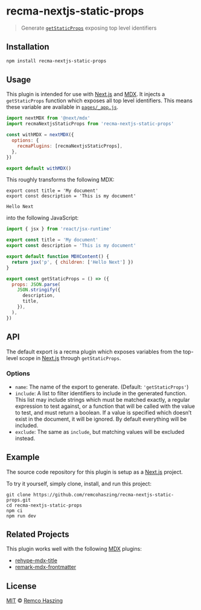 # recma-nextjs-static-props

> Generate [`getStaticProps`](https://nextjs.org/docs/basic-features/data-fetching/get-static-props)
> exposing top level identifiers

## Installation

```sh
npm install recma-nextjs-static-props
```

## Usage

This plugin is intended for use with [Next.js](https://nextjs.org) and [MDX](https://mdxjs.com). It
injects a `getStaticProps` function which exposes all top level identifiers. This means these
variable are available in [`pages/_app.js`](https://nextjs.org/docs/advanced-features/custom-app).

```js
import nextMDX from '@next/mdx'
import recmaNextjsStaticProps from 'recma-nextjs-static-props'

const withMDX = nextMDX({
  options: {
    recmaPlugins: [recmaNextjsStaticProps],
  },
})

export default withMDX()
```

This roughly transforms the following MDX:

```mdx
export const title = 'My document'
export const description = 'This is my document'

Hello Next
```

into the following JavaScript:

```js
import { jsx } from 'react/jsx-runtime'

export const title = 'My document'
export const description = 'This is my document'

export default function MDXContent() {
  return jsx('p', { children: ['Hello Next'] })
}

export const getStaticProps = () => ({
  props: JSON.parse(
    JSON.stringify({
      description,
      title,
    }),
  ),
})
```

## API

The default export is a recma plugin which exposes variables from the top-level scope in
[Next.js](https://nextjs.org) through `getStaticProps`.

### Options

- `name`: The name of the export to generate. (Default: `'getStaticProps'`)
- `include`: A list to filter identifiers to include in the generated function. This list may
  include strings which must be matched exactly, a regular expression to test against, or a function
  that will be called with the value to test, and must return a boolean. If a value is specified
  which doesn’t exist in the document, it will be ignored. By default everything will be included.
- `exclude`: The same as `include`, but matching values will be excluded instead.

## Example

The source code repository for this plugin is setup as a [Next.js](https://nextjs.org) project.

To try it yourself, simply clone, install, and run this project:

```
git clone https://github.com/remcohaszing/recma-nextjs-static-props.git
cd recma-nextjs-static-props
npm ci
npm run dev
```

## Related Projects

This plugin works well with the following [MDX](https://mdxjs.com) plugins:

- [rehype-mdx-title](https://github.com/remcohaszing/rehype-mdx-title)
- [remark-mdx-frontmatter](https://github.com/remcohaszing/remark-mdx-frontmatter)

## License

[MIT](LICENSE.md) © [Remco Haszing](https://github.com/remcohaszing)
